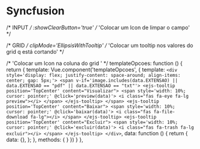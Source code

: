 # Syncfusion

/* INPUT */
:showClearButton='true' /* 'Colocar um Icon de limpar o campo' */

/* GRID */
clipMode='EllipsisWithTooltip' /* 'Colocar um tooltip nos valores do grid q está cortando' */


/* 'Colocar um Icon na coluna do grid ' */
<e-column :template="templateOpcoesOcorrencia" headerText='Obs' textAlign='Center' width='80'></e-column>
templateOpcoes: function () {
    return {
        template: Vue.component('templateOpcoes', {
            template: `
                <div style='display: flex; justify-content: space-around; align-items: center; gap: 5px;'>
                    <span v-if='image.includes(data.EXTENSAO) || data.EXTENSAO == "pdf" || data.EXTENSAO == "txt"'>
                        <ejs-tooltip
                            position='TopCenter'
                            content="Visualizar">
                            <span
                                style='width: 10%; cursor: pointer;'
                                @click='preview(data)'>
                                <i class="fas fa-eye fa-lg preview"></i>
                            </span>
                        </ejs-tooltip>
                    </span>
                    <ejs-tooltip
                        position='TopCenter'
                        content="Baixar">
                        <span
                            style='width: 10%; cursor: pointer;'
                            @click='baixar(data)'>
                            <i class="fas fa-file-download fa-lg"></i>
                        </span>
                    </ejs-tooltip>
                    <ejs-tooltip
                        position='TopCenter'
                        content="Excluir">
                        <span
                            style='width: 10%; cursor: pointer;'
                            @click='excluir(data)'>
                            <i class="fas fa-trash fa-lg excluir"></i>
                        </span>
                    </ejs-tooltip>
                </div>
                `,
            data: function () {
                return {
                    data: {},
                };
            },
            methods: {
            }
        })
    }
},
